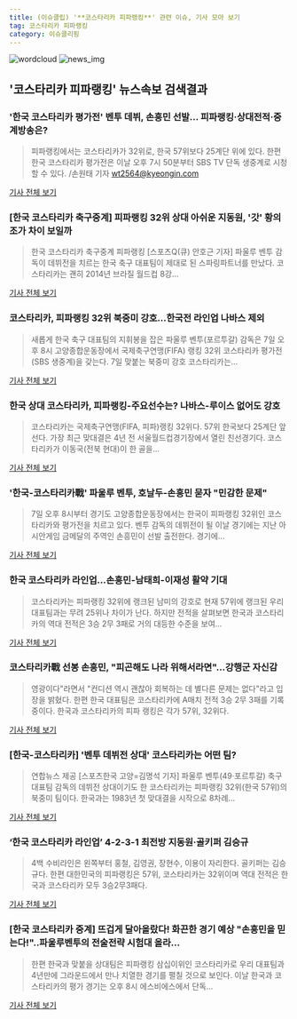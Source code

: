 ```yaml
---
title: (이슈클립) '**코스타리카 피파랭킹**' 관련 이슈, 기사 모아 보기
tag: 코스타리카 피파랭킹
category: 이슈클리핑
---
```

![wordcloud](https://s3.ap-northeast-2.amazonaws.com/lyrics101-wordcloud/2018-09-07-1536323493.png)
![news_img](https://user-images.githubusercontent.com/42597476/44507050-1206f400-a6e4-11e8-8d98-7ffbfebb353f.png)
## **'**코스타리카 피파랭킹**'** 뉴스속보 검색결과
### '한국 코스타리카 평가전' 벤투 데뷔, 손흥민 선발… 피파랭킹·상대전적·중계방송은?

>피파랭킹에서는 코스타리카가 32위로, 한국 57위보다 25계단 위에 있다.  한편 한국 코스타리카 평가전은 이날 오후 7시 50분부터 SBS TV 단독 생중계로 시청할 수 있다.   /손원태 기자 wt2564@kyeongin.com

<a href="http://www.kyeongin.com/main/view.php?key=20180907001323019" target="_blank">기사 전체 보기</a>

### [한국 코스타리카 축구중계] 피파랭킹 32위 상대 아쉬운 지동원, '갓' 황의조가 차이 보일까

>한국 코스타리카 축구중계 피파랭킹 [스포츠Q(큐) 안호근 기자] 파울루 벤투 감독이 데뷔전을 치르는 한국 축구 대표팀이 제대로 된 스파링파트너를 만났다.  코스타리카는 괜히 2014년 브라질 월드컵 8강...

<a href="http://www.sportsq.co.kr/news/articleView.html?idxno=301897" target="_blank">기사 전체 보기</a>

### 코스타리카, 피파랭킹 32위 북중미 강호…한국전 라인업 나바스 제외

>새롭게 한국 축구 대표팀의 지휘봉을 잡은 파울루 벤투(포르투갈) 감독은 7일 오후 8시 고양종합운동장에서 국제축구연맹(FIFA) 랭킹 32위 코스타리카 평가전(SBS 생중계)을 갖는다. 7일 맞붙는 북중미 강호 코스타리카는...

<a href="http://news20.busan.com/controller/newsController.jsp?newsId=20180907000054" target="_blank">기사 전체 보기</a>

### 한국 상대 코스타리카, 피파랭킹-주요선수는? 나바스-루이스 없어도 강호

>코스타리카는 국제축구연맹(FIFA, 피파)랭킹 32위다.  57위 한국보다 25계단 앞선다. 가장 최근 맞대결은 4년 전 서울월드컵경기장에서 열린 친선경기다. 코스타리카가 이동국(전북 현대)이 한 골을...

<a href="http://www.sportsq.co.kr/news/articleView.html?idxno=301856" target="_blank">기사 전체 보기</a>

### '한국-코스타리카戰' 파울루 벤투, 호날두-손흥민 묻자 "민감한 문제"

>7일 오후 8시부터 경기도 고양종합운동장에서는 한국이 피파랭킹 32위인 코스타리카와 평가전을 치르고 있다. 벤투 감독의 데뷔전이 될 이날 경기에는 지난 아시안게임 금메달의 주역인 손흥민이 선발 출전한다. 경기에...

<a href="http://www.sjbnews.com/news/articleView.html?idxno=617597" target="_blank">기사 전체 보기</a>

### 한국 코스타리카 라인업…손흥민-남태희-이재성 활약 기대

>코스타리카는 피파랭킹 32위에 랭크된 남미의 강호로 현재 57위에 랭크된 우리 대표팀과는 무려 25위나 차이가 난다. 하지만 전적을 살펴보면 한국과 코스타리카의 역대 전적은 3승 2무 3패로 거의 대등한 수준을 보여...

<a href="http://www.metroseoul.co.kr/news/newsview?newscd=2018090700096" target="_blank">기사 전체 보기</a>

### 코스타리카戰 선봉 손흥민, "피곤해도 나라 위해서라면"…강행군 자신감

>영광이다"라면서 "컨디션 역시 괜찮아 회복하는 데 별다른 문제는 없다"라고 입장을 밝혔다. 한편 한국 대표팀은 코스타리카에 A매치 전적 3승 2무 3패를 기록 중이다. 한국과 코스타리카의 피파 랭킹은 각가 57위, 32위다.

<a href="http://viewers.heraldcorp.com/news/articleView.html?idxno=19311" target="_blank">기사 전체 보기</a>

### [한국-코스타리카] '벤투 데뷔전 상대' 코스타리카는 어떤 팀?

>연합뉴스 제공 [스포츠한국 고양=김명석 기자] 파울루 벤투(49·포르투갈) 축구대표팀 감독의 데뷔전 상대이기도 한 코스타리카는 피파랭킹 32위(한국 57위)의 북중미 팀이다. 한국과는 1983년 첫 맞대결을 시작으로 8차례...

<a href="http://sports.hankooki.com/lpage/soccer/201809/sp2018090718414798040.htm" target="_blank">기사 전체 보기</a>

### ‘한국 코스타리카 라인업’ 4-2-3-1 최전방 지동원·골키퍼 김승규

>4백 수비라인은 왼쪽부터 홍철, 김영권, 장현수, 이용이 자리한다. 골키퍼는 김승규다. 한편 대한민국의 피파랭킹은 57위, 코스타리카는 32위이며 역대 전적은 한국과 코스타리카 모두 3승2무3패다.

<a href="http://www.kookje.co.kr/news2011/asp/newsbody.asp?code=0600&key=20180907.99099003082" target="_blank">기사 전체 보기</a>

### [한국 코스타리카 중계] 뜨겁게 달아올랐다! 화끈한 경기 예상 "손흥민을 믿는다!"..파울루벤투의 전술전략 시험대 올라...

>한편 한국과 맞붙을 상대팀은 피파랭킹 삼십이위인 코스타리카로 우리 대표팀과 4년만에 그라운드에서 만나 치열한 경기를 펼칠 것으로 보인다.   이날 한국과 코스타리카의 평가 경기는 오후 8시 에스비에스에서 단독...

<a href="http://www.daejeontoday.com/news/articleView.html?idxno=512425" target="_blank">기사 전체 보기</a>


